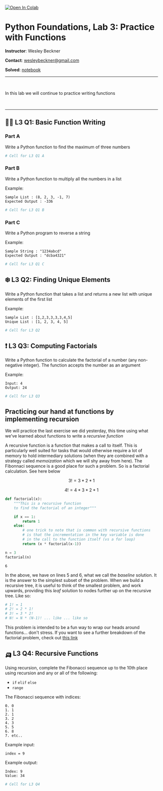 <a href="https://colab.research.google.com/github/wesleybeckner/python_foundations/blob/main/notebooks/labs/L3_Functions.ipynb" target="_parent"><img src="https://colab.research.google.com/assets/colab-badge.svg" alt="Open In Colab"/></a>

# Python Foundations, Lab 3: Practice with Functions

**Instructor**: Wesley Beckner

**Contact**: wesleybeckner@gmail.com

**Solved**: [notebook](https://wesleybeckner.github.io/python_foundations/solutions/SOLN_L3_Functions/)
<br>

---

<br>

In this lab we will continue to practice writing functions

<br>

---




## ✍🏽 L3 Q1: Basic Function Writing



### Part A

Write a Python function to find the maximum of three numbers




```python
# Cell for L3 Q1 A
```

### Part B

Write a Python function to multiply all the numbers in a list

Example:

```
Sample List : (8, 2, 3, -1, 7)
Expected Output : -336
```


```python
# Cell for L3 Q1 B
```

### Part C

Write a Python program to reverse a string

Example:

```
Sample String : "1234abcd"
Expected Output : "dcba4321"
```


```python
# Cell for L3 Q1 C
```

## ❄️ L3 Q2: Finding Unique Elements

Write a Python function that takes a list and returns a new list with unique elements of the first list

Example:
```
Sample List : [1,2,3,3,3,3,4,5]
Unique List : [1, 2, 3, 4, 5]
```


```python
# Cell for L3 Q2
```

## ❗ L3 Q3: Computing Factorials

Write a Python function to calculate the factorial of a number (any non-negative integer). The function accepts the number as an argument

Example: 

```
Input: 4                                                       
Output: 24
```


```python
# Cell for L3 Q3
```

## Practicing our hand at functions by implementing recursion

We will practice the last exercise we did yesterday, this time using what we've learned about functions to write a _recursive function_

A recursive function is a function that makes a call to itself. This is particularly well suited for tasks that would otherwise require a lot of memory to hold intermediary solutions (when they are combined with a strategy called _memoization_ which we will shy away from here). The Fibonnaci sequence is a good place for such a problem. So is a factorial calculation. See here below

$$3! = 3 * 2 * 1$$

$$4! = 4 * 3 * 2 * 1$$


```python
def factorial(x):
    """This is a recursive function
    to find the factorial of an integer"""

    if x == 1:
        return 1
    else:
        # one trick to note that is common with recursive functions
        # is that the incrementation in the key variable is done
        # in the call to the function itself (vs a for loop)
        return (x * factorial(x-1))
```


```python
n = 3
factorial(n)
```




    6



In the above, we have on lines 5 and 6, what we call the _baseline_ solution. It is the answer to the simplest subset of the problem. When we build a recursive tree, it is useful to think of the smallest problem, and work upwards, providing this _leaf_ solution to nodes further up on the recursive tree. Like so:


```python
# 1! = 1
# 2! = 2 * 1!
# 3! = 3 * 2!
# N! = N * (N-1)! ... like ... like so
```

This problem is intended to be a fun way to wrap our heads around functions... don't stress. If you want to see a further breakdown of the factorial problem, check out [this link](https://www.programiz.com/python-programming/recursion)

## 🛺 L3 Q4: Recursive Functions

Using recursion, complete the Fibonacci sequence up to the 10th place using recursion and any or all of the following:

* `if` `elif` `else`
* `range`

The Fibonacci sequence with indices:

```
0. 0
1. 1
2. 1
3. 2
4. 3
5. 5
6. 8
7. etc..
```

Example input:

`index = 9`

Example output:
```
Index: 9
Value: 34
```


```python
# Cell for L3 Q4
```
